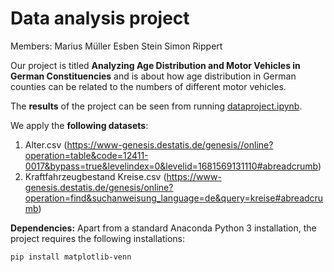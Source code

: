 # Data analysis project

Members: 
Marius Müller
Esben Stein
Simon Rippert

Our project is titled **Analyzing Age Distribution and Motor Vehicles in German Constituencies** and is about how age distribution in German counties can be related to the numbers of different motor vehicles.

The **results** of the project can be seen from running [dataproject.ipynb](dataproject.ipynb).

We apply the **following datasets**:

1. Alter.csv (https://www-genesis.destatis.de/genesis//online?operation=table&code=12411-0017&bypass=true&levelindex=0&levelid=1681569131110#abreadcrumb) 
1. Kraftfahrzeugbestand Kreise.csv (https://www-genesis.destatis.de/genesis/online?operation=find&suchanweisung_language=de&query=kreise#abreadcrumb)

**Dependencies:** Apart from a standard Anaconda Python 3 installation, the project requires the following installations:

``pip install matplotlib-venn``